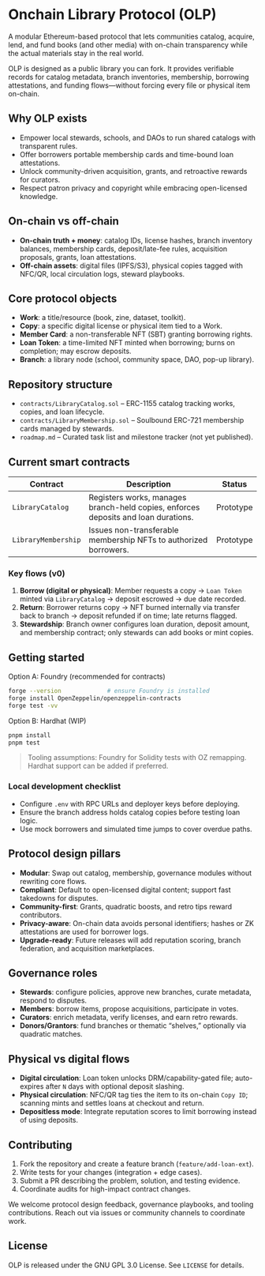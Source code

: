 # Onchain Library Protocol (OLP)
A modular Ethereum-based protocol that lets communities catalog, acquire, lend, and fund books (and other media) with on-chain transparency while the actual materials stay in the real world.

OLP is designed as a public library you can fork. It provides verifiable records for catalog metadata, branch inventories, membership, borrowing attestations, and funding flows—without forcing every file or physical item on-chain.

## Why OLP exists
- Empower local stewards, schools, and DAOs to run shared catalogs with transparent rules.
- Offer borrowers portable membership cards and time-bound loan attestations.
- Unlock community-driven acquisition, grants, and retroactive rewards for curators.
- Respect patron privacy and copyright while embracing open-licensed knowledge.

## On-chain vs off-chain
- **On-chain truth + money**: catalog IDs, license hashes, branch inventory balances, membership cards, deposit/late-fee rules, acquisition proposals, grants, loan attestations.
- **Off-chain assets**: digital files (IPFS/S3), physical copies tagged with NFC/QR, local circulation logs, steward playbooks.

## Core protocol objects
- **Work**: a title/resource (book, zine, dataset, toolkit).
- **Copy**: a specific digital license or physical item tied to a Work.
- **Member Card**: a non-transferable NFT (SBT) granting borrowing rights.
- **Loan Token**: a time-limited NFT minted when borrowing; burns on completion; may escrow deposits.
- **Branch**: a library node (school, community space, DAO, pop-up library).

## Repository structure
- `contracts/LibraryCatalog.sol` – ERC-1155 catalog tracking works, copies, and loan lifecycle.
- `contracts/LibraryMembership.sol` – Soulbound ERC-721 membership cards managed by stewards.
- `roadmap.md` – Curated task list and milestone tracker (not yet published).

## Current smart contracts
| Contract | Description | Status |
| --- | --- | --- |
| `LibraryCatalog` | Registers works, manages branch-held copies, enforces deposits and loan durations. | Prototype |
| `LibraryMembership` | Issues non-transferable membership NFTs to authorized borrowers. | Prototype |

### Key flows (v0)
1. **Borrow (digital or physical)**: Member requests a copy → `Loan Token` minted via `LibraryCatalog` → deposit escrowed → due date recorded.
2. **Return**: Borrower returns copy → NFT burned internally via transfer back to branch → deposit refunded if on time; late returns flagged.
3. **Stewardship**: Branch owner configures loan duration, deposit amount, and membership contract; only stewards can add books or mint copies.

## Getting started
Option A: Foundry (recommended for contracts)

```bash
forge --version             # ensure Foundry is installed
forge install OpenZeppelin/openzeppelin-contracts
forge test -vv
```

Option B: Hardhat (WIP)

```bash
pnpm install
pnpm test
```

> Tooling assumptions: Foundry for Solidity tests with OZ remapping. Hardhat support can be added if preferred.

### Local development checklist
- Configure `.env` with RPC URLs and deployer keys before deploying.
- Ensure the branch address holds catalog copies before testing loan logic.
- Use mock borrowers and simulated time jumps to cover overdue paths.

## Protocol design pillars
- **Modular**: Swap out catalog, membership, governance modules without rewriting core flows.
- **Compliant**: Default to open-licensed digital content; support fast takedowns for disputes.
- **Community-first**: Grants, quadratic boosts, and retro tips reward contributors.
- **Privacy-aware**: On-chain data avoids personal identifiers; hashes or ZK attestations are used for borrower logs.
- **Upgrade-ready**: Future releases will add reputation scoring, branch federation, and acquisition marketplaces.

## Governance roles
- **Stewards**: configure policies, approve new branches, curate metadata, respond to disputes.
- **Members**: borrow items, propose acquisitions, participate in votes.
- **Curators**: enrich metadata, verify licenses, and earn retro rewards.
- **Donors/Grantors**: fund branches or thematic “shelves,” optionally via quadratic matches.

## Physical vs digital flows
- **Digital circulation**: Loan token unlocks DRM/capability-gated file; auto-expires after `N` days with optional deposit slashing.
- **Physical circulation**: NFC/QR tag ties the item to its on-chain `Copy ID`; scanning mints and settles loans at checkout and return.
- **Depositless mode**: Integrate reputation scores to limit borrowing instead of using deposits.

## Contributing
1. Fork the repository and create a feature branch (`feature/add-loan-ext`).
2. Write tests for your changes (integration + edge cases).
3. Submit a PR describing the problem, solution, and testing evidence.
4. Coordinate audits for high-impact contract changes.

We welcome protocol design feedback, governance playbooks, and tooling contributions. Reach out via issues or community channels to coordinate work.

## License
OLP is released under the GNU GPL 3.0 License. See `LICENSE` for details.
